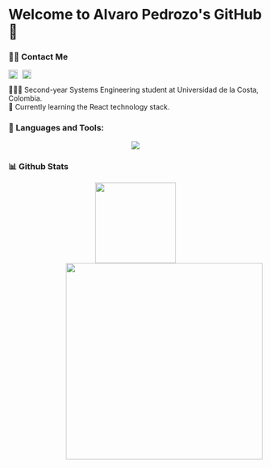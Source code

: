 <img src="https://i.giphy.com/media/v1.Y2lkPTc5MGI3NjExMzBrb3ppbWhjdWJtdzY0bnhmemVwY3lvbjNnbTJ1cnA4eWozMnpkbSZlcD12MV9pbnRlcm5hbF9naWZfYnlfaWQmY3Q9Zw/dAWZiSMbMvObDWP3aA/giphy.gif" width=100% height=1/>

# Welcome to Alvaro Pedrozo's GitHub 👋

### 🤵🏻 Contact Me 
<a href='https://www.linkedin.com/in/rahul-jha98/'><img align='left' alt="linkedin" src="https://raw.githubusercontent.com/rahul-jha98/rahul-jha98/561d474902b59c7429ec22bb73e225696c27b202/assets/linkedin.svg" height='18px'/></a>
<a href='https://twitter.com/jharahul98/'><img align='left' alt="twitter" src="https://raw.githubusercontent.com/rahul-jha98/rahul-jha98/561d474902b59c7429ec22bb73e225696c27b202/assets/twitter.svg" height='18px' style="margin-left: 6px;"/></a>

<br/>

👨🏻‍💻 Second-year Systems Engineering student at Universidad de la Costa, Colombia.
<br/>
💭 Currently learning the React technology stack.

### 🔨 Languages and Tools:

<p align="center">
    <img src="https://skillicons.dev/icons?i=html,css,js,ts,react,tailwind,astro,git,bootstrap,python,mongo,mysql,npm,rollupjs,jest,figma,aws,cloudflare,azure,latex,md,discord,github,vscode" />
</p>

### 📊 Github Stats
<p align=center>
  <div align=center>
      <img height=160 align="center" src="https://github-readme-stats.vercel.app/api/top-langs/?username=shootmewolft&hide=c%23,powershell,Mathematica,Ruby,Objective-C,Objective-C%2b%2b,Cuda&title_color=61dafb&text_color=ffffff&icon_color=61dafb&bg_color=20232a&langs_count=8&layout=compact&border_color=61dafb&hide_border=true&size_weight=0.5&count_weight=0.5" />
      <img align="right" width=390 src="https://github-readme-stats.vercel.app/api?username=shootmewolft&show_icons=true&theme=react&border_color=61dafb&hide_border=true" />
  </div>
</p>


<img src="https://i.giphy.com/media/v1.Y2lkPTc5MGI3NjExMzBrb3ppbWhjdWJtdzY0bnhmemVwY3lvbjNnbTJ1cnA4eWozMnpkbSZlcD12MV9pbnRlcm5hbF9naWZfYnlfaWQmY3Q9Zw/dAWZiSMbMvObDWP3aA/giphy.gif" width=100% height=1/>